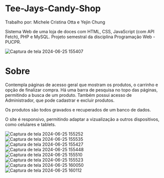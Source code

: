 # Tee-Jays-Candy-Shop
Trabalho por: Michele Cristina Otta e Yejin Chung

Sistema Web de uma loja de doces com HTML, CSS, JavaScript (com API Fetch), PHP e MySQL. Projeto semestral da disciplina Programação Web - PUCPR. 

![Captura de tela 2024-06-25 155407](https://github.com/micheleotta/Tee-Jays-Candy-Shop/assets/131482012/a4abf012-bab6-4381-8208-da85952b1dd9)


# Sobre
Contempla páginas de acesso geral que mostram os produtos, o carrinho e opção de finalizar compra. Há uma barra de pesquisa no topo das páginas, permitindo a busca de um produto. Também possui acesso de Administrador, que pode cadastrar e excluir produtos.

Os produtos são todos gravados e recuperados de um banco de dados.

O site é responsivo, permitindo adaptar a vizualização a outros dispositivos, como celulares e tablets.

![Captura de tela 2024-06-25 155252](https://github.com/micheleotta/Tee-Jays-Candy-Shop/assets/131482012/9b64e1ab-74fe-42f6-86da-f36e74b2029d) 
![Captura de tela 2024-06-25 155535](https://github.com/micheleotta/Tee-Jays-Candy-Shop/assets/131482012/7f4998a4-ccd3-43f1-896b-96edaaa5372f)
![Captura de tela 2024-06-25 155427](https://github.com/micheleotta/Tee-Jays-Candy-Shop/assets/131482012/f5fd359a-b107-4000-825e-891e0895b87f) 
![Captura de tela 2024-06-25 155448](https://github.com/micheleotta/Tee-Jays-Candy-Shop/assets/131482012/a771e273-9800-42b3-8b62-1064bcef2861)
![Captura de tela 2024-06-25 155510](https://github.com/micheleotta/Tee-Jays-Candy-Shop/assets/131482012/51c51184-b617-4a69-b502-1496f6b373cf) 
![Captura de tela 2024-06-25 155523](https://github.com/micheleotta/Tee-Jays-Candy-Shop/assets/131482012/36622a36-cb14-48e5-b974-42bae8f4270e)
![Captura de tela 2024-06-25 160050](https://github.com/micheleotta/Tee-Jays-Candy-Shop/assets/131482012/8577104a-66bf-4642-8efb-60e6f94aacf4)
![Captura de tela 2024-06-25 160112](https://github.com/micheleotta/Tee-Jays-Candy-Shop/assets/131482012/8d05d208-542f-46ab-bfcc-be7ad0ca8323)
